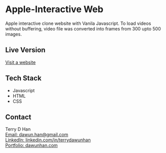 # Apple-Interactive Web
Apple interactive clone website with Vanila Javascript. To load videos without buffering, video file was converted into frames from 300 upto 500 images. 

## Live Version
<a href="https://dawunhan.github.io/Apple-interactive/" target="_blank">Visit a website</a>

## Tech Stack
* Javascript
* HTML
* CSS

## Contact
Terry D Han <br>
<a href="mailto:dawun.han@gmail.com" target="_blank">Email: dawun.han@gmail.com</a><br>
<a href="https://www.linkedin.com/in/terrydawunhan/" target="_blank">LinkedIn: linkedin.com/in/terrydawunhan</a><br>
<a href="http://dawunhan.com" target="_blank">Portfolio: dawunhan.com</a>